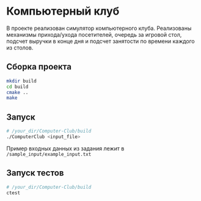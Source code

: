 # Компьютерный клуб

В проекте реализован симулятор компьютерного клуба. Реализованы механизмы прихода/ухода посетителей, очередь за игровой стол, подсчет выручки в конце дня и подсчет занятости по времени каждого из столов. 

## Сборка проекта 

```sh
mkdir build
cd build
cmake ..
make
```

## Запуск 

```sh
# /your_dir/Computer-Club/build
./ComputerClub <input_file>
```

Пример входных данных из задания лежит в `/sample_input/example_input.txt`

## Запуск тестов

```sh
# /your_dir/Computer-Club/build
ctest
```



